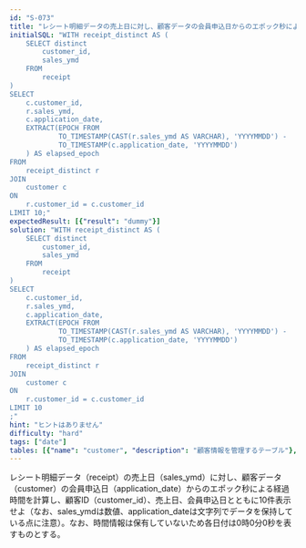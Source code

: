```yaml
---
id: "S-073"
title: "レシート明細データの売上日に対し、顧客データの会員申込日からのエポック秒による経過時間を計算し..."
initialSQL: "WITH receipt_distinct AS (
    SELECT distinct
        customer_id,
        sales_ymd
    FROM
        receipt
)
SELECT
    c.customer_id,
    r.sales_ymd,
    c.application_date,
    EXTRACT(EPOCH FROM 
            TO_TIMESTAMP(CAST(r.sales_ymd AS VARCHAR), 'YYYYMMDD') - 
            TO_TIMESTAMP(c.application_date, 'YYYYMMDD')
    ) AS elapsed_epoch
FROM
    receipt_distinct r
JOIN
    customer c
ON
    r.customer_id = c.customer_id
LIMIT 10;"
expectedResult: [{"result": "dummy"}]
solution: "WITH receipt_distinct AS (
    SELECT distinct
        customer_id,
        sales_ymd
    FROM
        receipt
)
SELECT
    c.customer_id,
    r.sales_ymd,
    c.application_date,
    EXTRACT(EPOCH FROM 
            TO_TIMESTAMP(CAST(r.sales_ymd AS VARCHAR), 'YYYYMMDD') - 
            TO_TIMESTAMP(c.application_date, 'YYYYMMDD')
    ) AS elapsed_epoch
FROM
    receipt_distinct r
JOIN
    customer c
ON
    r.customer_id = c.customer_id
LIMIT 10
;"
hint: "ヒントはありません"
difficulty: "hard"
tags: ["date"]
tables: [{"name": "customer", "description": "顧客情報を管理するテーブル"}, {"name": "receipt", "description": "レシート明細データを管理するテーブル"}, {"name": "store", "description": "店舗情報を管理するテーブル"}, {"name": "product", "description": "商品情報を管理するテーブル"}, {"name": "category", "description": "カテゴリ情報を管理するテーブル"}]
---
```


レシート明細データ（receipt）の売上日（sales_ymd）に対し、顧客データ（customer）の会員申込日（application_date）からのエポック秒による経過時間を計算し、顧客ID（customer_id）、売上日、会員申込日とともに10件表示せよ（なお、sales_ymdは数値、application_dateは文字列でデータを保持している点に注意）。なお、時間情報は保有していないため各日付は0時0分0秒を表すものとする。